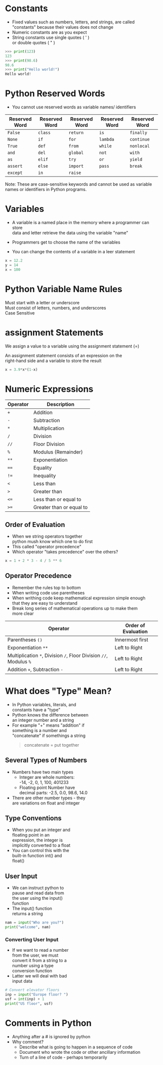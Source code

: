 # Constants

- Fixed values such as numbers, letters, and strings, are called<br>
  "constants" because their values does not change
- Numeric constants are as you expect
- String constants use single quotes ( ' )<br>
  or double quotes ( " )

```python
>>> print(123)
123
>>> print(98.6)
98.6
>>> print("Hello world!")
Hello world!
```

# Python Reserved Words

- You cannot use reserved words as variable names/ identifiers

| Reserved Word | Reserved Word | Reserved Word | Reserved Word | Reserved Word |
| ------------- | ------------- | ------------- | ------------- | ------------- |
| `False`       | `class`       | `return`      | `is`          | `finally`     |
| `None`        | `if`          | `for`         | `lambda`      | `continue`    |
| `True`        | `def`         | `from`        | `while`       | `nonlocal`    |
| `and`         | `del`         | `global`      | `not`         | `with`        |
| `as`          | `elif`        | `try`         | `or`          | `yield`       |
| `assert`      | `else`        | `import`      | `pass`        | `break`       |
| `except`      | `in`          | `raise`       |               |               |

Note: These are case-sensitive keywords and cannot be used as variable names or identifiers in Python programs.

# Variables

- A variable is a named place in the memory where a programmer can store<br>
  data and letter retrieve the data using the variable "name"

- Programmers get to choose the name of the variables

- You can change the contents of a variable in a leer statement

```python
x = 12.2
y = 14
x = 100
```

# Python Variable Name Rules

Must start with a letter or underscore<br>
Must consist of letters, numbers, and underscores<br>
Case Sensitive

# assignment Statements

We assign a value to a variable using the assignment statement (=)

An assignment statement consists of an expression on the <br>
right-hand side and a variable to store the result

```python
x = 3.9*x*(1-x)
```

# Numeric Expressions

| Operator | Description              |
| -------- | ------------------------ |
| `+`      | Addition                 |
| `-`      | Subtraction              |
| `*`      | Multiplication           |
| `/`      | Division                 |
| `//`     | Floor Division           |
| `%`      | Modulus (Remainder)      |
| `**`     | Exponentiation           |
| `==`     | Equality                 |
| `!=`     | Inequality               |
| `<`      | Less than                |
| `>`      | Greater than             |
| `<=`     | Less than or equal to    |
| `>=`     | Greater than or equal to |

## Order of Evaluation

- When we string operators together<br>
  python mush know which one to do first
- This called "operator precedence"
- Which operator "takes precedence" over the others?

```python
x = 1 + 2 * 3 - 4 / 5 ** 6
```

## Operator Precedence

- Remember the rules top to bottom
- When writing code use parentheses
- When writhing code keep mathematical expression simple enough<br>
  that they are easy to understand
- Break long series of mathematical operations up to make them<br>
  more clear

| Operator                                                           | Order of Evaluation |
| ------------------------------------------------------------------ | ------------------- |
| Parentheses `()`                                                   | Innermost first     |
| Exponentiation `**`                                                | Left to Right       |
| Multiplication `*`, Division `/`, Floor Division `//`, Modulus `%` | Left to Right       |
| Addition `+`, Subtraction `-`                                      | Left to Right       |

# What does "Type" Mean?

- In Python variables, literals, and<br>
  constants have a "type"
- Python knows the difference between <br>
  an integer number and a string
- For example "+" means "addition" if<br>
  something is a number and <br>
  "concatenate" if somethings a string
  > concatenate = put together

## Several Types of Numbers

- Numbers have two main types
  - Integer are whole numbers:<br>
    -14, -2, 0, 1, 100, 401233
  - Floating point Number have<br>
    decimal parts: -2.5, 0.0, 98.6, 14.0
- There are other number types - they <br>
  are variations on float and integer

## Type Conventions

- When you put an integer and <br>
  floating point in an <br>
  expression, the integer is <br>
  implicitly converted to a float
- You can control this with the <br>
  built-in function int() and <br>
  float()

## User Input

- We can instruct python to <br>
  pause and read data from<br>
  the user using the input() <br>
  function
- The input() function<br>
  returns a string

```python
nam = input("Who are you?")
print("welcome", nam)
```

### Converting User Input

- If we want to read a number<br>
  from the user, we must<br>
  convert it from a string to a <br>
  number using a type <br>
  conversion function
- Latter we will deal with bad <br>
  input data

```python
# Convert elevator floors
inp = input("Europe floor? ")
usf = int(inp) + 1
print("US floor", usf)
```

# Comments in Python

- Anything after a # is ignored by python
- Why comment?
  - Describe what is going to happen in a sequence of code
  - Document who wrote the code or other ancillary information
  - Turn of a line of code - perhaps temporarily
